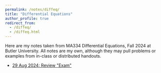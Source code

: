 ```yaml
---
permalink: /notes/diffeq/
title: "Differential Equations"
author_profile: true
redirect_from: 
  - /diffeq/
  - /diffeq.html
---
```

Here are my notes taken from MA334 Differential Equations, Fall 2024 at Butler University. All notes are my own, although they may pull problems or examples from in-class or distributed handouts.

* [29 Aug 2024: Review "Exam"](\files\diffeq\precourse_review.pdf)